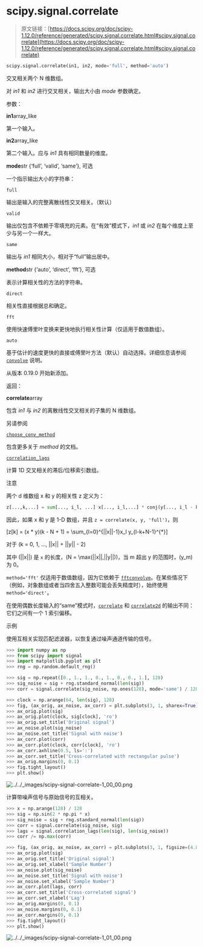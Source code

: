 # scipy.signal.correlate

> 原文链接：[https://docs.scipy.org/doc/scipy-1.12.0/reference/generated/scipy.signal.correlate.html#scipy.signal.correlate](https://docs.scipy.org/doc/scipy-1.12.0/reference/generated/scipy.signal.correlate.html#scipy.signal.correlate)

```py
scipy.signal.correlate(in1, in2, mode='full', method='auto')
```

交叉相关两个 N 维数组。

对 *in1* 和 *in2* 进行交叉相关，输出大小由 *mode* 参数确定。

参数：

**in1**array_like

第一个输入。

**in2**array_like

第二个输入。应与 *in1* 具有相同数量的维度。

**mode**str {‘full’, ‘valid’, ‘same’}, 可选

一个指示输出大小的字符串：

`full`

输出是输入的完整离散线性交叉相关。（默认）

`valid`

输出仅包含不依赖于零填充的元素。在“有效”模式下，*in1* 或 *in2* 在每个维度上至少与另一个一样大。

`same`

输出与 *in1* 相同大小，相对于“full”输出居中。

**method**str {‘auto’, ‘direct’, ‘fft’}, 可选

表示计算相关性的方法的字符串。

`direct`

相关性直接根据总和确定。

`fft`

使用快速傅里叶变换来更快地执行相关性计算（仅适用于数值数组）。

`auto`

基于估计的速度更快的直接或傅里叶方法（默认）自动选择。详细信息请参阅 [`convolve`](scipy.signal.convolve.html#scipy.signal.convolve "scipy.signal.convolve") 说明。

从版本 0.19.0 开始新添加。

返回：

**correlate**array

包含 *in1* 与 *in2* 的离散线性交叉相关的子集的 N 维数组。

另请参阅

[`choose_conv_method`](scipy.signal.choose_conv_method.html#scipy.signal.choose_conv_method "scipy.signal.choose_conv_method")

包含更多关于 *method* 的文档。

[`correlation_lags`](scipy.signal.correlation_lags.html#scipy.signal.correlation_lags "scipy.signal.correlation_lags")

计算 1D 交叉相关的滞后/位移索引数组。

注意

两个 d 维数组 x 和 y 的相关性 z 定义为：

```py
z[...,k,...] = sum[..., i_l, ...] x[..., i_l,...] * conj(y[..., i_l - k,...]) 
```

因此，如果 x 和 y 是 1-D 数组，并且 `z = correlate(x, y, 'full')`，则

\[z[k] = (x * y)(k - N + 1) = \sum_{l=0}^{||x||-1}x_l y_{l-k+N-1}^{*}\]

对于 \(k = 0, 1, ..., ||x|| + ||y|| - 2\)

其中 \(||x||\) 是 `x` 的长度，\(N = \max(||x||,||y||)\)，当 m 超出 y 的范围时，\(y_m\) 为 0。

`method='fft'` 仅适用于数值数组，因为它依赖于 [`fftconvolve`](scipy.signal.fftconvolve.html#scipy.signal.fftconvolve "scipy.signal.fftconvolve")。在某些情况下（例如，对象数组或者当四舍五入整数可能会丢失精度时），始终使用 `method='direct'`。

在使用偶数长度输入的“same”模式时，[`correlate`](#scipy.signal.correlate "scipy.signal.correlate") 和 [`correlate2d`](scipy.signal.correlate2d.html#scipy.signal.correlate2d "scipy.signal.correlate2d") 的输出不同：它们之间有一个 1 索引偏移。

示例

使用互相关实现匹配滤波器，以恢复通过噪声通道传输的信号。

```py
>>> import numpy as np
>>> from scipy import signal
>>> import matplotlib.pyplot as plt
>>> rng = np.random.default_rng() 
```

```py
>>> sig = np.repeat([0., 1., 1., 0., 1., 0., 0., 1.], 128)
>>> sig_noise = sig + rng.standard_normal(len(sig))
>>> corr = signal.correlate(sig_noise, np.ones(128), mode='same') / 128 
```

```py
>>> clock = np.arange(64, len(sig), 128)
>>> fig, (ax_orig, ax_noise, ax_corr) = plt.subplots(3, 1, sharex=True)
>>> ax_orig.plot(sig)
>>> ax_orig.plot(clock, sig[clock], 'ro')
>>> ax_orig.set_title('Original signal')
>>> ax_noise.plot(sig_noise)
>>> ax_noise.set_title('Signal with noise')
>>> ax_corr.plot(corr)
>>> ax_corr.plot(clock, corr[clock], 'ro')
>>> ax_corr.axhline(0.5, ls=':')
>>> ax_corr.set_title('Cross-correlated with rectangular pulse')
>>> ax_orig.margins(0, 0.1)
>>> fig.tight_layout()
>>> plt.show() 
```

![../../_images/scipy-signal-correlate-1_00_00.png](../Images/8ff29d64d3448afc628dd7f022bc04de.png)

计算带噪声信号与原始信号的互相关。

```py
>>> x = np.arange(128) / 128
>>> sig = np.sin(2 * np.pi * x)
>>> sig_noise = sig + rng.standard_normal(len(sig))
>>> corr = signal.correlate(sig_noise, sig)
>>> lags = signal.correlation_lags(len(sig), len(sig_noise))
>>> corr /= np.max(corr) 
```

```py
>>> fig, (ax_orig, ax_noise, ax_corr) = plt.subplots(3, 1, figsize=(4.8, 4.8))
>>> ax_orig.plot(sig)
>>> ax_orig.set_title('Original signal')
>>> ax_orig.set_xlabel('Sample Number')
>>> ax_noise.plot(sig_noise)
>>> ax_noise.set_title('Signal with noise')
>>> ax_noise.set_xlabel('Sample Number')
>>> ax_corr.plot(lags, corr)
>>> ax_corr.set_title('Cross-correlated signal')
>>> ax_corr.set_xlabel('Lag')
>>> ax_orig.margins(0, 0.1)
>>> ax_noise.margins(0, 0.1)
>>> ax_corr.margins(0, 0.1)
>>> fig.tight_layout()
>>> plt.show() 
```

![../../_images/scipy-signal-correlate-1_01_00.png](../Images/81f35791552ef08df7a9a8cc0bb12f21.png)
